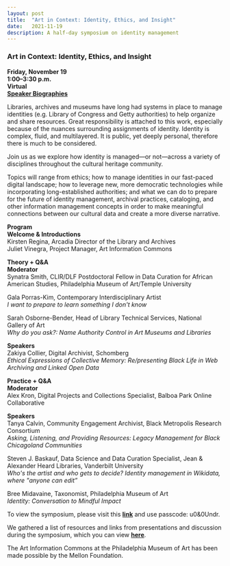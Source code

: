 ```yaml
---
layout: post 
title:  "Art in Context: Identity, Ethics, and Insight"
date:   2021-11-19
description: A half-day symposium on identity management
---
```


### Art in Context: Identity, Ethics, and Insight

<b>Friday, November 19</b><br>
<b>1:00–3:30 p.m.</b><br>
<b>Virtual</b><br>
<a href="/uploads/Nov 2021 Symposium Speaker Bios.pdf"><b>Speaker Biographies</b></a><br>

Libraries, archives and museums have long had systems in place to manage identities (e.g. Library of Congress and Getty authorities) to help organize and share resources. Great responsibility is attached to this work, especially because of the nuances surrounding assignments of identity. Identity is complex, fluid, and multilayered. It is public, yet deeply personal, therefore there is much to be considered. 

Join us as we explore how identity is managed—or not—across a variety of disciplines throughout the cultural heritage community.

Topics will range from ethics; how to manage identities in our fast-paced digital landscape; how to leverage new, more democratic technologies while incorporating long-established authorities; and what we can do to prepare for the future of identity management, archival practices, cataloging, and other information management concepts in order to make meaningful connections between our cultural data and create a more diverse narrative.


<b>Program</b><br>
<b>Welcome & Introductions</b><br>
Kirsten Regina, Arcadia Director of the Library and Archives<br>
Juliet Vinegra, Project Manager, Art Information Commons<br>

<b>Theory + Q&A</b><br>
<b>Moderator</b><br>
Synatra Smith, CLIR/DLF Postdoctoral Fellow in Data Curation for African American Studies, Philadelphia Museum of Art/Temple University<br> 

Gala Porras-Kim, Contemporary Interdisciplinary Artist<br>
<i>I want to prepare to learn something I don't know</i><br>

Sarah Osborne-Bender, Head of Library Technical Services, National Gallery of Art<br>
<i>Why do you ask?: Name Authority Control in Art Museums and Libraries</i><br>

<b>Speakers</b><br>
Zakiya Collier, Digital Archivist, Schomberg<br>
<i>Ethical Expressions of Collective Memory: Re/presenting Black Life in Web Archiving and Linked Open Data</i><br>


<b>Practice + Q&A</b><br>
<b>Moderator</b><br>
Alex Kron, Digital Projects and Collections Specialist, Balboa Park Online Collaborative<br>

<b>Speakers</b><br>
Tanya Calvin, Community Engagement Archivist, Black Metropolis Research Consortium <br>
<i>Asking, Listening, and Providing Resources: Legacy Management for Black Chicagoland Communities</i><br>

Steven J. Baskauf, Data Science and Data Curation Specialist, Jean & Alexander Heard Libraries, Vanderbilt University<br>
<i>Who's the artist and who gets to decide? Identity management in Wikidata, where "anyone can edit”</i><br>

Bree Midavaine, Taxonomist, Philadelphia Museum of Art<br>
<i>Identity: Conversation to Mindful Impact</i><br>


To view the symposium, please visit this <a href="https://philamuseum-org.zoom.us/rec/share/9BiNg--Ydd2IbofMeiitgIdL2uwOWeT8epAKs3Hd-9pl1oq8zOLF85VoWqB4oenc.qVvsgXlDsKiFZsjg"><b>link</b></a> and use passcode: u0&0Undr.<br>

We gathered a list of resources and links from presentations and discussion during the symposium, which you can view <a href="https://artinformationcommons.github.io/uploads/Art%20in%20Context_%20Identity,%20Ethics,%20and%20Insight%20Resources%20Document.pdf"><b>here</b></a>.<br>

The Art Information Commons at the Philadelphia Museum of Art has been made possible by the Mellon Foundation.
